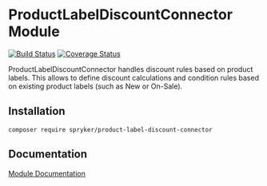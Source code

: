 # ProductLabelDiscountConnector Module
[![Build Status](https://travis-ci.org/spryker/ProductLabelDiscountConnector.svg)](https://travis-ci.org/spryker/ProductLabelDiscountConnector)
[![Coverage Status](https://coveralls.io/repos/github/spryker/ProductLabelDiscountConnector/badge.svg)](https://coveralls.io/github/spryker/ProductLabelDiscountConnector)

ProductLabelDiscountConnector handles discount rules based on product labels. This allows to define discount calculations and condition rules based on existing product labels (such as New or On-Sale).

## Installation

```
composer require spryker/product-label-discount-connector
```

## Documentation

[Module Documentation](http://academy.spryker.com/developing_with_spryker/module_guide/products/product_label/product_label.html)
